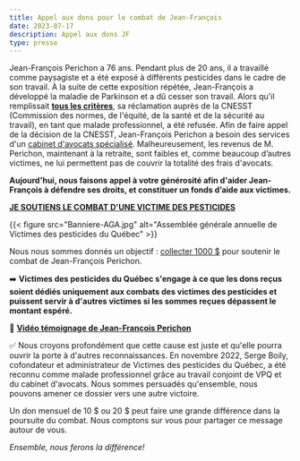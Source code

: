 ```yaml
---
title: Appel aux dons pour le combat de Jean-François
date: 2023-07-17
description: Appel aux dons JF
type: presse 
---
```


Jean-François Perichon a 76 ans. Pendant plus de 20 ans, il a travaillé comme paysagiste et a été exposé à différents pesticides dans le cadre de son travail. À la suite de cette exposition répétée, Jean-François a développé la maladie de Parkinson et a dû cesser son travail.
Alors qu'il remplissait **[tous les critères](https://www.cnesst.gouv.qc.ca/sites/default/files/documents/AdmissibiliteReclamationParkinson_0.pdf)**, sa réclamation auprès de la CNESST (Commission des normes, de l'équité, de la santé et de la sécurité au travail), en tant que malade professionnel, a été refusée. Afin de faire appel de la décision de la CNESST, Jean-François Perichon a besoin des services d'un [cabinet d'avocats spécialisé](https://desrochesmongeonavocats.com/). Malheureusement, les revenus de M. Perichon, maintenant à la retraite, sont faibles et, comme beaucoup d’autres victimes, ne lui permettent pas de couvrir la totalité des frais d'avocats.

**Aujourd'hui, nous faisons appel à votre générosité afin d'aider Jean-François à défendre ses droits, et constituer un fonds d’aide aux victimes.**

**[JE SOUTIENS LE COMBAT D'UNE VICTIME DES PESTICIDES](https://www.victimespesticidesquebec.org/#contact)**

{{< figure src="Banniere-AGA.jpg" alt="Assemblée générale annuelle de Victimes des pesticides du Québec" >}}

Nous nous sommes donnés un objectif : [collecter 1000 $](https://www.victimespesticidesquebec.org/#contact) pour soutenir le combat de Jean-François Perichon.

➡️ **Victimes des pesticides du Québec s'engage à ce que les dons reçus soient dédiés uniquement aux combats des victimes des pesticides et puissent servir à d'autres victimes si les sommes reçues dépassent le montant espéré.**

🎦 **[Vidéo témoignage de Jean-François Perichon](https://www.youtube.com/watch?v=ntGHAMXdZ3w)**

✅ Nous croyons profondément que cette cause est juste et qu'elle pourra ouvrir la porte à d'autres reconnaissances. En novembre 2022, Serge Boily, cofondateur et administrateur de Victimes des pesticides du Québec, a été reconnu comme malade professionnel grâce au travail conjoint de VPQ et du cabinet d'avocats. Nous sommes persuadés qu'ensemble, nous pouvons amener ce dossier vers une autre victoire. 

Un don mensuel de 10 $ ou 20 $ peut faire une grande différence dans la poursuite du combat.
Nous comptons sur vous pour partager ce message autour de vous.

*Ensemble, nous ferons la différence!*
